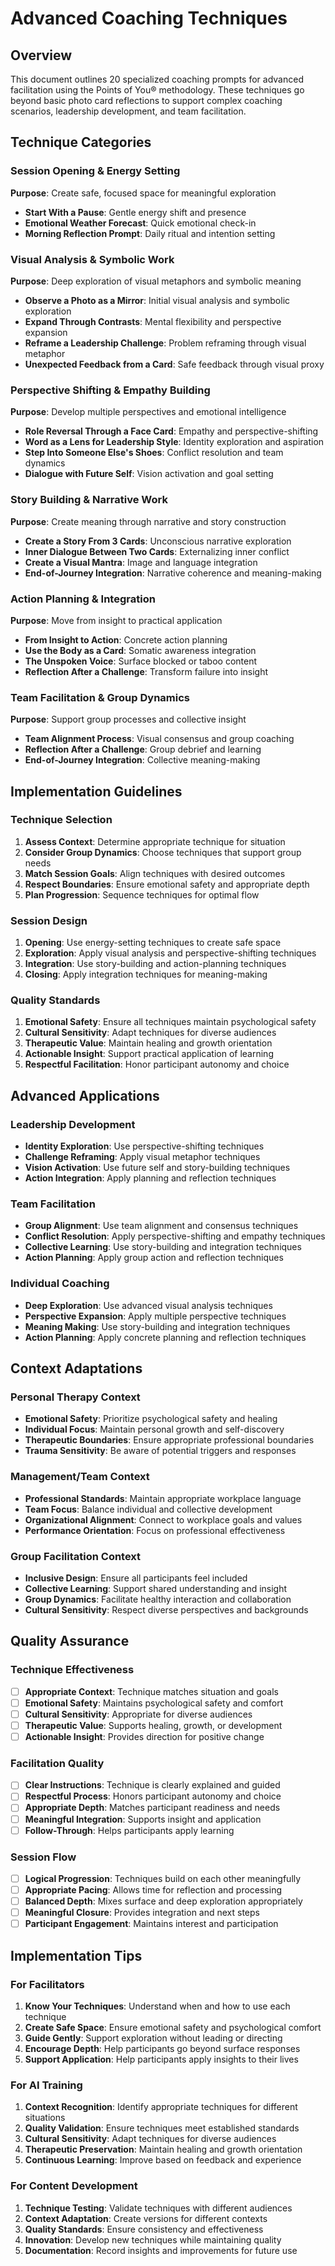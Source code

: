 # Advanced Coaching Techniques

## Overview
This document outlines 20 specialized coaching prompts for advanced facilitation using the Points of You® methodology. These techniques go beyond basic photo card reflections to support complex coaching scenarios, leadership development, and team facilitation.

## Technique Categories

### Session Opening & Energy Setting
**Purpose**: Create safe, focused space for meaningful exploration
- **Start With a Pause**: Gentle energy shift and presence
- **Emotional Weather Forecast**: Quick emotional check-in
- **Morning Reflection Prompt**: Daily ritual and intention setting

### Visual Analysis & Symbolic Work
**Purpose**: Deep exploration of visual metaphors and symbolic meaning
- **Observe a Photo as a Mirror**: Initial visual analysis and symbolic exploration
- **Expand Through Contrasts**: Mental flexibility and perspective expansion
- **Reframe a Leadership Challenge**: Problem reframing through visual metaphor
- **Unexpected Feedback from a Card**: Safe feedback through visual proxy

### Perspective Shifting & Empathy Building
**Purpose**: Develop multiple perspectives and emotional intelligence
- **Role Reversal Through a Face Card**: Empathy and perspective-shifting
- **Word as a Lens for Leadership Style**: Identity exploration and aspiration
- **Step Into Someone Else's Shoes**: Conflict resolution and team dynamics
- **Dialogue with Future Self**: Vision activation and goal setting

### Story Building & Narrative Work
**Purpose**: Create meaning through narrative and story construction
- **Create a Story From 3 Cards**: Unconscious narrative exploration
- **Inner Dialogue Between Two Cards**: Externalizing inner conflict
- **Create a Visual Mantra**: Image and language integration
- **End-of-Journey Integration**: Narrative coherence and meaning-making

### Action Planning & Integration
**Purpose**: Move from insight to practical application
- **From Insight to Action**: Concrete action planning
- **Use the Body as a Card**: Somatic awareness integration
- **The Unspoken Voice**: Surface blocked or taboo content
- **Reflection After a Challenge**: Transform failure into insight

### Team Facilitation & Group Dynamics
**Purpose**: Support group processes and collective insight
- **Team Alignment Process**: Visual consensus and group coaching
- **Reflection After a Challenge**: Group debrief and learning
- **End-of-Journey Integration**: Collective meaning-making

## Implementation Guidelines

### Technique Selection
1. **Assess Context**: Determine appropriate technique for situation
2. **Consider Group Dynamics**: Choose techniques that support group needs
3. **Match Session Goals**: Align techniques with desired outcomes
4. **Respect Boundaries**: Ensure emotional safety and appropriate depth
5. **Plan Progression**: Sequence techniques for optimal flow

### Session Design
1. **Opening**: Use energy-setting techniques to create safe space
2. **Exploration**: Apply visual analysis and perspective-shifting techniques
3. **Integration**: Use story-building and action-planning techniques
4. **Closing**: Apply integration techniques for meaning-making

### Quality Standards
1. **Emotional Safety**: Ensure all techniques maintain psychological safety
2. **Cultural Sensitivity**: Adapt techniques for diverse audiences
3. **Therapeutic Value**: Maintain healing and growth orientation
4. **Actionable Insight**: Support practical application of learning
5. **Respectful Facilitation**: Honor participant autonomy and choice

## Advanced Applications

### Leadership Development
- **Identity Exploration**: Use perspective-shifting techniques
- **Challenge Reframing**: Apply visual metaphor techniques
- **Vision Activation**: Use future self and story-building techniques
- **Action Integration**: Apply planning and reflection techniques

### Team Facilitation
- **Group Alignment**: Use team alignment and consensus techniques
- **Conflict Resolution**: Apply perspective-shifting and empathy techniques
- **Collective Learning**: Use story-building and integration techniques
- **Action Planning**: Apply group action and reflection techniques

### Individual Coaching
- **Deep Exploration**: Use advanced visual analysis techniques
- **Perspective Expansion**: Apply multiple perspective techniques
- **Meaning Making**: Use story-building and integration techniques
- **Action Planning**: Apply concrete planning and reflection techniques

## Context Adaptations

### Personal Therapy Context
- **Emotional Safety**: Prioritize psychological safety and healing
- **Individual Focus**: Maintain personal growth and self-discovery
- **Therapeutic Boundaries**: Ensure appropriate professional boundaries
- **Trauma Sensitivity**: Be aware of potential triggers and responses

### Management/Team Context
- **Professional Standards**: Maintain appropriate workplace language
- **Team Focus**: Balance individual and collective development
- **Organizational Alignment**: Connect to workplace goals and values
- **Performance Orientation**: Focus on professional effectiveness

### Group Facilitation Context
- **Inclusive Design**: Ensure all participants feel included
- **Collective Learning**: Support shared understanding and insight
- **Group Dynamics**: Facilitate healthy interaction and collaboration
- **Cultural Sensitivity**: Respect diverse perspectives and backgrounds

## Quality Assurance

### Technique Effectiveness
- [ ] **Appropriate Context**: Technique matches situation and goals
- [ ] **Emotional Safety**: Maintains psychological safety and comfort
- [ ] **Cultural Sensitivity**: Appropriate for diverse audiences
- [ ] **Therapeutic Value**: Supports healing, growth, or development
- [ ] **Actionable Insight**: Provides direction for positive change

### Facilitation Quality
- [ ] **Clear Instructions**: Technique is clearly explained and guided
- [ ] **Respectful Process**: Honors participant autonomy and choice
- [ ] **Appropriate Depth**: Matches participant readiness and needs
- [ ] **Meaningful Integration**: Supports insight and application
- [ ] **Follow-Through**: Helps participants apply learning

### Session Flow
- [ ] **Logical Progression**: Techniques build on each other meaningfully
- [ ] **Appropriate Pacing**: Allows time for reflection and processing
- [ ] **Balanced Depth**: Mixes surface and deep exploration appropriately
- [ ] **Meaningful Closure**: Provides integration and next steps
- [ ] **Participant Engagement**: Maintains interest and participation

## Implementation Tips

### For Facilitators
1. **Know Your Techniques**: Understand when and how to use each technique
2. **Create Safe Space**: Ensure emotional safety and psychological comfort
3. **Guide Gently**: Support exploration without leading or directing
4. **Encourage Depth**: Help participants go beyond surface responses
5. **Support Application**: Help participants apply insights to their lives

### For AI Training
1. **Context Recognition**: Identify appropriate techniques for different situations
2. **Quality Validation**: Ensure techniques meet established standards
3. **Cultural Sensitivity**: Adapt techniques for diverse audiences
4. **Therapeutic Preservation**: Maintain healing and growth orientation
5. **Continuous Learning**: Improve based on feedback and experience

### For Content Development
1. **Technique Testing**: Validate techniques with different audiences
2. **Context Adaptation**: Create versions for different contexts
3. **Quality Standards**: Ensure consistency and effectiveness
4. **Innovation**: Develop new techniques while maintaining quality
5. **Documentation**: Record insights and improvements for future use

